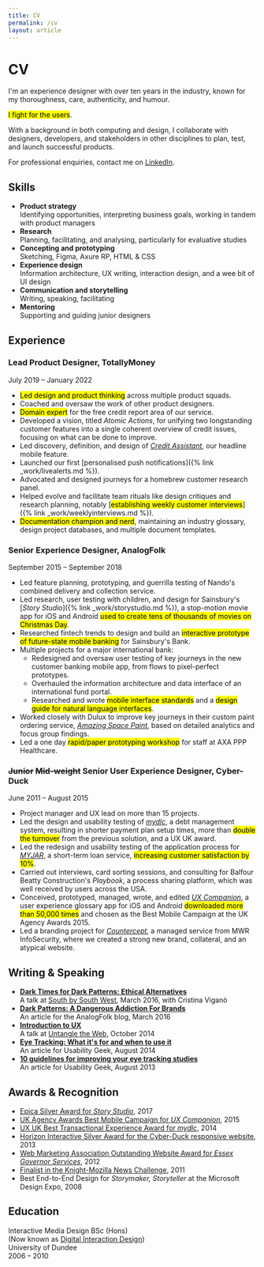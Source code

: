 ```yaml
---
title: CV
permalink: /cv
layout: article
---
```


# CV

<p class="description">I'm an experience designer with over ten years in the industry, known for my thoroughness, care, authenticity, and humour.</p>

<p class="description"><mark>I fight for the users</mark>.</p>

With a background in both computing and design, I collaborate with designers, developers, and stakeholders in other disciplines to plan, test, and launch successful products.

For professional enquiries, contact me on [LinkedIn](http://www.linkedin.com/in/neildawson).

## Skills

- **Product strategy**  
Identifying opportunities, interpreting business goals, working in tandem with product managers
- **Research**  
Planning, facilitating, and analysing, particularly for evaluative studies
- **Concepting and prototyping**  
Sketching, Figma, Axure RP, HTML & CSS
- **Experience design**  
Information architecture, UX writing, interaction design, and a wee bit of UI design
- **Communication and storytelling**  
Writing, speaking, facilitating
- **Mentoring**  
Supporting and guiding junior designers

## Experience

### Lead Product Designer, TotallyMoney
July 2019 – January 2022

- <mark>Led design and product thinking</mark> across multiple product squads.
- Coached and oversaw the work of other product designers.
- <mark>Domain expert</mark> for the free credit report area of our service.
- Developed a vision, titled *Atomic Actions*, for unifying two longstanding customer features into a single coherent overview of credit issues, focusing on what can be done to improve.
- Led discovery, definition, and design of [*Credit Assistant*](https://www.totallymoney.com/blog/credit-assistant/), our headline mobile feature.
- Launched our first [personalised push notifications]({% link _work/livealerts.md %}).
- Advocated and designed journeys for a homebrew customer research panel.
- Helped evolve and facilitate team rituals like design critiques and research planning, notably [<mark>establishing weekly customer interviews</mark>]({% link _work/weeklyinterviews.md %}).
- <mark>Documentation champion and nerd</mark>, maintaining an industry glossary, design project databases, and multiple document templates.

### Senior Experience Designer, AnalogFolk
September 2015 – September 2018

- Led feature planning, prototyping, and guerrilla testing of Nando's combined delivery and collection service.
- Led research, user testing with children, and design for Sainsbury's [*Story Studio*]({% link _work/storystudio.md %}), a stop-motion movie app for iOS and Android <mark>used to create tens of thousands of movies on Christmas Day</mark>.
- Researched fintech trends to design and build an <mark>interactive prototype of future-state mobile banking</mark> for Sainsbury's Bank.
- Multiple projects for a major international bank:
    - Redesigned and oversaw user testing of key journeys in the new customer banking mobile app, from flows to pixel-perfect prototypes.
	- Overhauled the information architecture and data interface of an international fund portal.
	- Researched and wrote <mark>mobile interface standards</mark> and a <mark>design guide for natural language interfaces</mark>.
- Worked closely with Dulux to improve key journeys in their custom paint ordering service, [*Amazing Space Paint*](https://web.archive.org/web/20200920052116/https://www.analogfolk.com/work/amazing-space-paint), based on detailed analytics and focus group findings.
- Led a one day <mark>rapid/paper prototyping workshop</mark> for staff at AXA PPP Healthcare.

### <strike>Junior</strike> <strike>Mid-weight</strike> Senior User Experience Designer, Cyber-Duck
June 2011 – August 2015

- Project manager and UX lead on more than 15 projects.
- Led the design and usability testing of [*mydlc*](https://web.archive.org/web/20150718071422/http://www.mydlc.co.uk/), a debt management system, resulting in shorter payment plan setup times, more than <mark>double the turnover</mark> from the previous solution, and a UX UK award.
- Led the redesign and usability testing of the application process for [*MYJAR*](https://myjar.com/), a short-term loan service, <mark>increasing customer satisfaction by 10%</mark>.
- Carried out interviews, card sorting sessions, and consulting for Balfour Beatty Construction's *Playbook*, a process sharing platform, which was well received by users across the USA.
- Conceived, prototyped, managed, wrote, and edited [*UX Companion*](http://uxcompanion.com/), a user experience glossary app for iOS and Android <mark>downloaded more than 50,000 times</mark> and chosen as the Best Mobile Campaign at the UK Agency Awards 2015.
- Led a branding project for [*Countercept*](https://www.countercept.com/), a managed service from MWR InfoSecurity, where we created a strong new brand, collateral, and an atypical website.

## Writing & Speaking

- [**Dark Times for Dark Patterns: Ethical Alternatives**](http://www.slideshare.net/criviga/dark-times-for-dark-patterns-59440001)  
A talk at [South by South West](http://schedule.sxsw.com/2016/events/event_PP49272), March 2016, with Cristina Viganò
- [**Dark Patterns: A Dangerous Addiction For Brands**](http://analogfolk.com/blog/dark-patterns)  
An article for the AnalogFolk blog, March 2016
- [**Introduction to UX**](http://www.slideshare.net/neildawson/introduction-to-user-experience-40640966)  
A talk at [Untangle the Web](https://web.archive.org/web/20141024040213/https://www.meetup.com/Untangling-the-Web-London/events/211176532), October 2014
- [**Eye Tracking: What it's for and when to use it**](http://www.usabilitygeek.com/what-is-eye-tracking-when-to-use-it)  
An article for Usability Geek, August 2014
- [**10 guidelines for improving your eye tracking studies**](http://www.usabilitygeek.com/10-eye-tracking-guidelines)  
An article for Usability Geek, August 2013

## Awards & Recognition

- [Epica Silver Award for *Story Studio*](http://winners.epica-awards.com/2017/winner/68-01579-DIG/analogfolk/story-studio), 2017
- [UK Agency Awards Best Mobile Campaign for *UX Companion*](https://web.archive.org/web/20170222053834/www.ukagencyawards.com/2015-winners), 2015
- [UX UK Best Transactional Experience Award for *mydlc*](http://www.uxukawards.com/past-awards/2014-winners/), 2014
- [Horizon Interactive Silver Award for the Cyber-Duck responsive website](https://horizoninteractiveawards.com/2013/winners/winners_list_c), 2013
- [Web Marketing Association Outstanding Website Award for *Essex Governor Services*](http://www.webaward.org/winner.asp?eid=18337), 2012
- [Finalist in the Knight-Mozilla News Challenge](https://web.archive.org/web/20160102132321/https://dansinker.com/post/9588118250/knightmozilla-heads-to-berlin), 2011
- Best End-to-End Design for *Storymaker, Storyteller* at the Microsoft Design Expo, 2008

## Education

Interactive Media Design BSc (Hons)  
(Now known as [Digital Interaction Design](https://www.dundee.ac.uk/study/ug/digital-interaction-design/))  
University of Dundee  
2006 – 2010